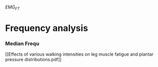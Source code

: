 $EMG_{FT}$
# Frequency analysis
### Median Frequ
[[Effects of various walking intensities on leg muscle fatigue and plantar pressure distributions.pdf]]

